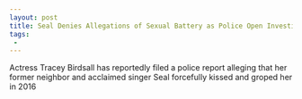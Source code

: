 ```yaml
---
layout: post
title: Seal Denies Allegations of Sexual Battery as Police Open Investigation
tags:
 -
---
```

Actress Tracey Birdsall has reportedly filed a police report alleging that her former neighbor and acclaimed singer Seal forcefully kissed and groped her in 2016
